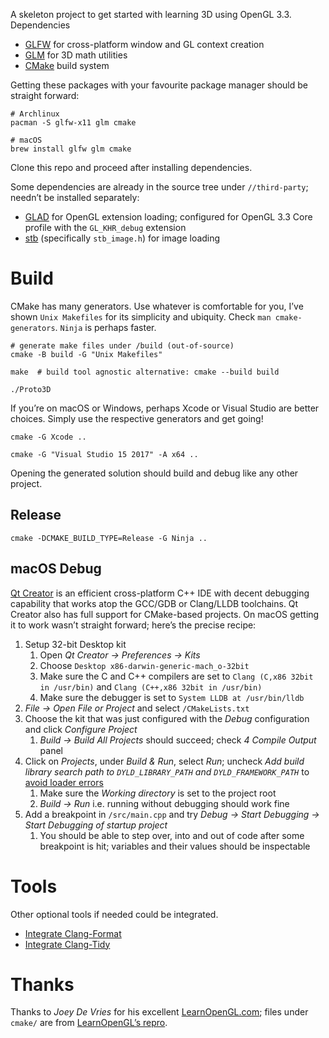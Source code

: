 A skeleton project to get started with learning 3D using OpenGL 3.3.  Dependencies

* [GLFW][] for cross-platform window and GL context creation
* [GLM][] for 3D math utilities
* [CMake][] build system

Getting these packages with your favourite package manager should be straight forward:

``` shell
# Archlinux
pacman -S glfw-x11 glm cmake

# macOS
brew install glfw glm cmake
```

Clone this repo and proceed after installing dependencies.

Some dependencies are already in the source tree under `//third-party`; needn’t be installed separately:

* [GLAD][] for OpenGL extension loading; configured for OpenGL 3.3 Core profile with the `GL_KHR_debug` extension
* [stb][] (specifically `stb_image.h`) for image loading

# Build

CMake has many generators.  Use whatever is comfortable for you, I’ve shown `Unix Makefiles` for its simplicity and ubiquity.  Check `man cmake-generators`.  `Ninja` is perhaps faster.

``` shell
# generate make files under /build (out-of-source)
cmake -B build -G "Unix Makefiles"

make  # build tool agnostic alternative: cmake --build build

./Proto3D
```

If you’re on macOS or Windows, perhaps Xcode or Visual Studio are better choices.  Simply use the respective generators and get going!

``` shell
cmake -G Xcode ..

cmake -G "Visual Studio 15 2017" -A x64 ..
```

Opening the generated solution should build and debug like any other project.

## Release

``` shell
cmake -DCMAKE_BUILD_TYPE=Release -G Ninja ..
```

## macOS Debug

[Qt Creator][] is an efficient cross-platform C++ IDE with decent debugging capability that works atop the GCC/GDB or Clang/LLDB toolchains.  Qt Creator also has full support for CMake-based projects.  On macOS getting it to work wasn’t straight forward; here’s the precise recipe:

1. Setup 32-bit Desktop kit
    1. Open _Qt Creator -> Preferences -> Kits_
    2. Choose `Desktop x86-darwin-generic-mach_o-32bit`
    3. Make sure the C and C++ compilers are set to `Clang (C,x86 32bit in /usr/bin)` and `Clang (C++,x86 32bit in /usr/bin)`
    4. Make sure the debugger is set to `System LLDB at /usr/bin/lldb`
2. _File -> Open File or Project_ and select `/CMakeLists.txt`
3. Choose the kit that was just configured with the _Debug_ configuration and click _Configure Project_
    1. _Build -> Build All Projects_ should succeed; check _4 Compile Output_ panel
4. Click on _Projects_, under _Build & Run_, select _Run_; uncheck _Add build library search path to `DYLD_LIBRARY_PATH` and `DYLD_FRAMEWORK_PATH`_ to [avoid loader errors][qt-macos-dbg-quirk]
    1. Make sure the _Working directory_ is set to the project root
    2. _Build -> Run_ i.e. running without debugging should work fine
5. Add a breakpoint in `/src/main.cpp` and try _Debug -> Start Debugging -> Start Debugging of startup project_
    1. You should be able to step over, into and out of code after some breakpoint is hit; variables and their values should be inspectable

# Tools

Other optional tools if needed could be integrated.

* [Integrate Clang-Format](https://arcanis.me/en/2015/10/17/cppcheck-and-clang-format)
* [Integrate Clang-Tidy](https://ortogonal.github.io/cmake-clang-tidy/)

# Thanks

Thanks to _Joey De Vries_ for his excellent [LearnOpenGL.com][]; files under `cmake/` are from [LearnOpenGL’s repro][learn-opengl-repo].


[GLFW]: https://www.glfw.org/
[GLM]: https://github.com/g-truc/glm
[CMake]: https://cmake.org/
[GLAD]: https://github.com/Dav1dde/glad
[stb]: https://github.com/nothings/stb
[LearnOpenGL.com]: https://learnopengl.com/
[learn-opengl-repo]: https://github.com/JoeyDeVries/LearnOpenGL
[Qt Creator]: https://www.qt.io/offline-installers
[qt-macos-dbg-quirk]: https://stackoverflow.com/q/38131011/183120
